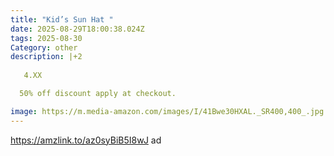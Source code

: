 ```yaml
---
title: "Kid’s Sun Hat "
date: 2025-08-29T18:00:38.024Z
tags: 2025-08-30
Category: other
description: |+2
  
   4.XX

  50% off discount apply at checkout.

image: https://m.media-amazon.com/images/I/41Bwe30HXAL._SR400,400_.jpg
---
```

 https://amzlink.to/az0syBiB5I8wJ      ad